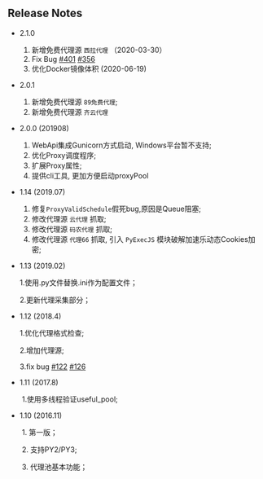## Release Notes

* 2.1.0

    1. 新增免费代理源 `西拉代理`  （2020-03-30）
    2. Fix Bug [#401](https://github.com/jhao104/proxy_pool/issues/401) [#356](https://github.com/jhao104/proxy_pool/issues/356)
    3. 优化Docker镜像体积 (2020-06-19)

* 2.0.1 

    1. 新增免费代理源 `89免费代理`;
    2. 新增免费代理源 `齐云代理` 
    
* 2.0.0 (201908)

    1. WebApi集成Gunicorn方式启动, Windows平台暂不支持;
    2. 优化Proxy调度程序;
    3. 扩展Proxy属性;
    4. 提供cli工具, 更加方便启动proxyPool
    
* 1.14 (2019.07)

    1. 修复`ProxyValidSchedule`假死bug,原因是Queue阻塞;
    2. 修改代理源 `云代理` 抓取;
    3. 修改代理源 `码农代理` 抓取;
    4. 修改代理源 `代理66` 抓取, 引入 `PyExecJS` 模块破解加速乐动态Cookies加密;
    
* 1.13 (2019.02)

  1.使用.py文件替换.ini作为配置文件；
  
  2.更新代理采集部分；
  
* 1.12 (2018.4)

  1.优化代理格式检查;

  2.增加代理源;

  3.fix bug [#122](https://github.com/jhao104/proxy_pool/issues/122) [#126](https://github.com/jhao104/proxy_pool/issues/126)

* 1.11 (2017.8)

　　1.使用多线程验证useful_pool;

* 1.10 (2016.11)

　　1. 第一版；

　　2. 支持PY2/PY3;

　　3. 代理池基本功能；